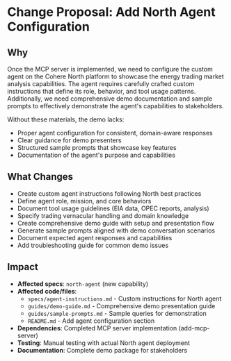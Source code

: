 # Change Proposal: Add North Agent Configuration

## Why
Once the MCP server is implemented, we need to configure the custom agent on the Cohere North platform to showcase the energy trading market analysis capabilities. The agent requires carefully crafted custom instructions that define its role, behavior, and tool usage patterns. Additionally, we need comprehensive demo documentation and sample prompts to effectively demonstrate the agent's capabilities to stakeholders.

Without these materials, the demo lacks:
- Proper agent configuration for consistent, domain-aware responses
- Clear guidance for demo presenters
- Structured sample prompts that showcase key features
- Documentation of the agent's purpose and capabilities

## What Changes
- Create custom agent instructions following North best practices
- Define agent role, mission, and core behaviors
- Document tool usage guidelines (EIA data, OPEC reports, analysis)
- Specify trading vernacular handling and domain knowledge
- Create comprehensive demo guide with setup and presentation flow
- Generate sample prompts aligned with demo conversation scenarios
- Document expected agent responses and capabilities
- Add troubleshooting guide for common demo issues

## Impact
- **Affected specs**: `north-agent` (new capability)
- **Affected code/files**: 
  - `specs/agent-instructions.md` - Custom instructions for North agent
  - `guides/demo-guide.md` - Comprehensive demo presentation guide
  - `guides/sample-prompts.md` - Sample queries for demonstration
  - `README.md` - Add agent configuration section
- **Dependencies**: Completed MCP server implementation (add-mcp-server)
- **Testing**: Manual testing with actual North agent deployment
- **Documentation**: Complete demo package for stakeholders

